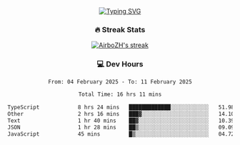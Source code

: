 
<div align="center">
  <a href="https://git.io/typing-svg"><img src="https://readme-typing-svg.demolab.com?font=Fira+Code&size=30&pause=1000&color=33F7F5&center=true&vCenter=true&width=435&lines=Hi+there+%F0%9F%91%8B+I+am+AirboZH+;Welcome+to+my+Github" alt="Typing SVG" /></a>

<h3>🔥 Streak Stats</h3>

<!-- GitHub Readme Streak Stats - https://github.com/DenverCoder1/github-readme-streak-stats -->
<p>
  <a href="https://github.com/DenverCoder1/github-readme-streak-stats">
    <img title="🔥 Get streak stats for your profile at git.io/streak-stats" alt="AirboZH's streak" src="https://streak-stats.demolab.com/?user=AirboZH&theme=monokai-metallian&hide_border=true"/>
  </a>
</p>

<h3>💻 Dev Hours</h3>
<!--START_SECTION:waka-->

```txt
From: 04 February 2025 - To: 11 February 2025

Total Time: 16 hrs 11 mins

TypeScript            8 hrs 24 mins   █████████████░░░░░░░░░░░░   51.98 %
Other                 2 hrs 16 mins   ███▓░░░░░░░░░░░░░░░░░░░░░   14.10 %
Text                  1 hr 40 mins    ██▓░░░░░░░░░░░░░░░░░░░░░░   10.39 %
JSON                  1 hr 28 mins    ██▒░░░░░░░░░░░░░░░░░░░░░░   09.09 %
JavaScript            45 mins         █▒░░░░░░░░░░░░░░░░░░░░░░░   04.72 %
```

<!--END_SECTION:waka-->
</div>  
